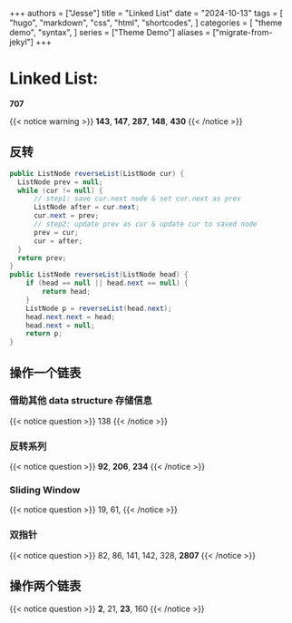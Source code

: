 +++
authors = ["Jesse"]
title = "Linked List"
date = "2024-10-13"
tags = [
    "hugo",
    "markdown",
    "css",
    "html",
    "shortcodes",
]
categories = [
    "theme demo",
    "syntax",
]
series = ["Theme Demo"]
aliases = ["migrate-from-jekyl"]
+++

# Linked List:

**707**

{{< notice warning >}}
**143**, **147**, **287**, **148**, **430**
{{< /notice >}}

## 反转

```JAVA
public ListNode reverseList(ListNode cur) {
  ListNode prev = null;
  while (cur != null) {
      // step1: save cur.next node & set cur.next as prev
      ListNode after = cur.next;
      cur.next = prev;
      // step2: update prev as cur & update cur to saved node
      prev = cur;
      cur = after;
  }
  return prev;
}
public ListNode reverseList(ListNode head) {
    if (head == null || head.next == null) {
        return head;
    }
    ListNode p = reverseList(head.next);
    head.next.next = head;
    head.next = null;
    return p;
}
```

## 操作一个链表

### 借助其他 data structure 存储信息

{{< notice question >}}
138
{{< /notice >}}

### 反转系列

{{< notice question >}}
**92**, **206**, **234**
{{< /notice >}}

### Sliding Window

{{< notice question >}}
19, 61,
{{< /notice >}}

### 双指针

{{< notice question >}}
82, 86, 141, 142, 328, **2807**
{{< /notice >}}

## 操作两个链表

{{< notice question >}}
**2**, 21, **23**, 160
{{< /notice >}}
